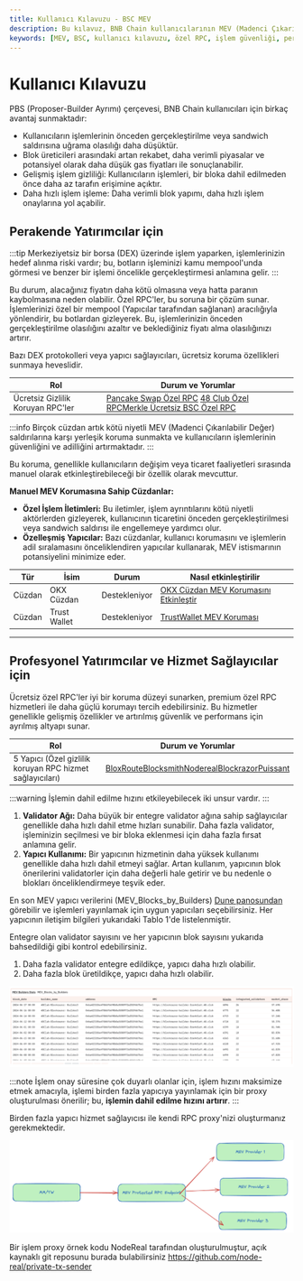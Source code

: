 ```yaml
---
title: Kullanıcı Kılavuzu - BSC MEV
description: Bu kılavuz, BNB Chain kullanıcılarının MEV (Madenci Çıkarılabilir Değer) saldırılarına karşı koruma ve özel RPC'ler kullanarak işlem güvenliğini artırma yöntemlerini ele almaktadır. Bu içerik, hem perakende yatırımcılar hem de profesyonel yatırımcılar için çeşitli stratejiler sunmaktadır.
keywords: [MEV, BSC, kullanıcı kılavuzu, özel RPC, işlem güvenliği, perakende yatırımcılar, profesyonel yatırımcılar]
---
```


# Kullanıcı Kılavuzu

PBS (Proposer-Builder Ayrımı) çerçevesi, BNB Chain kullanıcıları için birkaç avantaj sunmaktadır:

- Kullanıcıların işlemlerinin önceden gerçekleştirilme veya sandwich saldırısına uğrama olasılığı daha düşüktür. 
- Blok üreticileri arasındaki artan rekabet, daha verimli piyasalar ve potansiyel olarak daha düşük gas fiyatları ile sonuçlanabilir. 
- Gelişmiş işlem gizliliği: Kullanıcıların işlemleri, bir bloka dahil edilmeden önce daha az tarafın erişimine açıktır. 
- Daha hızlı işlem işleme: Daha verimli blok yapımı, daha hızlı işlem onaylarına yol açabilir.

## Perakende Yatırımcılar için 

:::tip
Merkeziyetsiz bir borsa (DEX) üzerinde işlem yaparken, işlemlerinizin hedef alınma riski vardır; bu, botların işleminizi kamu mempool'unda görmesi ve benzer bir işlemi öncelikle gerçekleştirmesi anlamına gelir. 
:::

Bu durum, alacağınız fiyatın daha kötü olmasına veya hatta paranın kaybolmasına neden olabilir. Özel RPC'ler, bu soruna bir çözüm sunar. İşlemlerinizi özel bir mempool (Yapıcılar tarafından sağlanan) aracılığıyla yönlendirir, bu botlardan gizleyerek. Bu, işlemlerinizin önceden gerçekleştirilme olasılığını azaltır ve beklediğiniz fiyatı alma olasılığınızı artırır.

Bazı DEX protokolleri veya yapıcı sağlayıcıları, ücretsiz koruma özellikleri sunmaya heveslidir. 

| Rol                         | Durum ve Yorumlar                                          |
| ---------------------------- | ------------------------------------------------------------ |
| Ücretsiz Gizlilik Koruyan RPC'ler | [Pancake Swap Özel RPC](https://docs.pancakeswap.finance/products/pancakeswap-private-rpc) [48 Club Özel RPC](https://docs.48.club/privacy-rpc)[Merkle Ücretsiz BSC Özel RPC](https://merkle.io/free-bsc-rpc) |

:::info
Birçok cüzdan artık kötü niyetli MEV (Madenci Çıkarılabilir Değer) saldırılarına karşı yerleşik koruma sunmakta ve kullanıcıların işlemlerinin güvenliğini ve adilliğini artırmaktadır.
:::

Bu koruma, genellikle kullanıcıların değişim veya ticaret faaliyetleri sırasında manuel olarak etkinleştirebileceği bir özellik olarak mevcuttur.

**Manuel MEV Korumasına Sahip Cüzdanlar:**

- **Özel İşlem İletimleri:** Bu iletimler, işlem ayrıntılarını kötü niyetli aktörlerden gizleyerek, kullanıcının ticaretini önceden gerçekleştirilmesi veya sandwich saldırısı ile engellemeye yardımcı olur.
- **Özelleşmiş Yapıcılar:** Bazı cüzdanlar, kullanıcı korumasını ve işlemlerin adil sıralamasını önceliklendiren yapıcılar kullanarak, MEV istismarının potansiyelini minimize eder.

| Tür    | İsim         | Durum    | Nasıl etkinleştirilir                                                |
| ------ | ------------ | --------- | ------------------------------------------------------------ |
| Cüzdan | OKX Cüzdan   | Destekleniyor | [OKX Cüzdan MEV Korumasını Etkinleştir](https://www.okx.com/ar/help/okx-wallet-supports-flashbot-to-prevent-mev-attack) |
| Cüzdan | Trust Wallet | Destekleniyor | [TrustWallet MEV Koruması](https://trustwallet.com/blog/introducing-mev-protection-secure-your-swaps-with-trust-wallet) |

---

## Profesyonel Yatırımcılar ve Hizmet Sağlayıcılar için

Ücretsiz özel RPC'ler iyi bir koruma düzeyi sunarken, premium özel RPC hizmetleri ile daha güçlü korumayı tercih edebilirsiniz. Bu hizmetler genellikle gelişmiş özellikler ve artırılmış güvenlik ve performans için ayrılmış altyapı sunar.

| Rol                                                         | Durum ve Yorumlar                                          |
| ------------------------------------------------------------ | ------------------------------------------------------------ |
| 5 Yapıcı (Özel gizlilik koruyan RPC hizmet sağlayıcıları) | [BloxRoute](https://bloxroute.com/products/protected-transactions/)[Blocksmith](https://docs.blocksmith.org/bsc-builder/private-rpc)[Nodereal](https://docs.nodereal.io/reference/bsc-bundle-service-api#overview)[Blockrazor](https://blockrazor.gitbook.io/blockrazor/mev-service/bsc)[Puissant](https://docs.48.club/) |

:::warning
İşlemin dahil edilme hızını etkileyebilecek iki unsur vardır. 
:::

1. **Validator Ağı:** Daha büyük bir entegre validator ağına sahip sağlayıcılar genellikle daha hızlı dahil etme hızları sunabilir. Daha fazla validator, işleminizin seçilmesi ve bir bloka eklenmesi için daha fazla fırsat anlamına gelir.
2. **Yapıcı Kullanımı:** Bir yapıcının hizmetinin daha yüksek kullanımı genellikle daha hızlı dahil etmeyi sağlar. Artan kullanım, yapıcının blok önerilerini validatorler için daha değerli hale getirir ve bu nedenle o blokları önceliklendirmeye teşvik eder.

En son MEV yapıcı verilerini (MEV_Blocks_by_Builders) [Dune panosundan](https://dune.com/bnbchain/bnb-smart-chain-mev-stats) görebilir ve işlemleri yayınlamak için uygun yapıcıları seçebilirsiniz. Her yapıcının iletişim bilgileri yukarıdaki Tablo 1'de listelenmiştir. 

Entegre olan validator sayısını ve her yapıcının blok sayısını yukarıda bahsedildiği gibi kontrol edebilirsiniz.

1. Daha fazla validator entegre edildikçe, yapıcı daha hızlı olabilir. 
2. Daha fazla blok üretildikçe, yapıcı daha hızlı olabilir. 

![img](../../../images/bnb-chain/bnb-smart-chain/img/mev/mev-blocks-by-builders.png)

:::note
İşlem onay süresine çok duyarlı olanlar için, işlem hızını maksimize etmek amacıyla, işlemi birden fazla yapıcıya yayınlamak için bir proxy oluşturulması önerilir; bu, **işlemin dahil edilme hızını artırır**.
:::

Birden fazla yapıcı hizmet sağlayıcısı ile kendi RPC proxy'nizi oluşturmanız gerekmektedir. 

![img](../../../images/bnb-chain/bnb-smart-chain/img/mev/proxy.png)

Bir işlem proxy örnek kodu NodeReal tarafından oluşturulmuştur, açık kaynaklı git reposunu burada bulabilirsiniz https://github.com/node-real/private-tx-sender